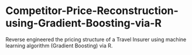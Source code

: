 # Competitor-Price-Reconstruction-using-Gradient-Boosting-via-R
Reverse engineered the pricing structure of a Travel Insurer using machine learning algorithm (Gradient Boosting) via R.
